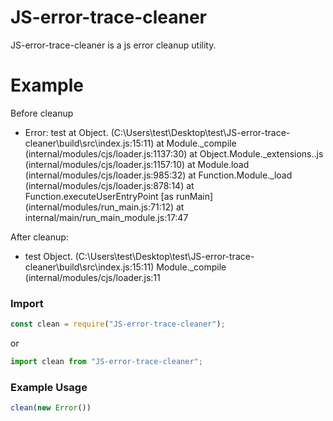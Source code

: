 # JS-error-trace-cleaner

JS-error-trace-cleaner is a js error cleanup utility.


# Example
Before cleanup
  - Error: test
    at Object.<anonymous> (C:\Users\test\Desktop\test\JS-error-trace-cleaner\build\src\index.js:15:11)
    at Module._compile (internal/modules/cjs/loader.js:1137:30)
    at Object.Module._extensions..js (internal/modules/cjs/loader.js:1157:10)
    at Module.load (internal/modules/cjs/loader.js:985:32)
    at Function.Module._load (internal/modules/cjs/loader.js:878:14)
    at Function.executeUserEntryPoint [as runMain] (internal/modules/run_main.js:71:12)
    at internal/main/run_main_module.js:17:47

After cleanup:
  - test
Object.<anonymous> (C:\Users\test\Desktop\test\JS-error-trace-cleaner\build\src\index.js:15:11)
Module._compile (internal/modules/cjs/loader.js:11

### Import
```js
const clean = require("JS-error-trace-cleaner");
```
or
```js
import clean from "JS-error-trace-cleaner";
```
### Example Usage
```js
clean(new Error())
```
